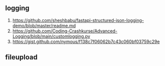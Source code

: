 ## logging
1. https://github.com/sheshbabu/fastapi-structured-json-logging-demo/blob/master/readme.md
2. https://github.com/Coding-Crashkurse/Advanced-Logging/blob/main/customlogging.py
3. https://gist.github.com/nymous/f138c7f06062b7c43c060bf03759c29e

## fileupload